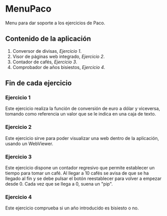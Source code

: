 # MenuPaco
Menu para dar soporte a los ejercicios de Paco.

## Contenido de la aplicación

1. Conversor de divisas, *Ejercicio 1*.
2. Visor de páginas web integrado, *Ejercicio 2*.
3. Contador de cafés, *Ejercicio 3*.
4. Comprobador de años bisiestos, *Ejercicio 4*.

## Fin de cada ejercicio

### Ejercicio 1

Este ejercicio realiza la función de conversión de euro a dólar y viceversa, tomando como referencia un valor que se le indica en una caja de texto.

### Ejercicio 2

Este ejercicio sirve para poder visualizar una web dentro de la aplicación, usando un WebViewer.

### Ejercicio 3

Este ejercicio dispone un contador regresivo que permite establecer un tiempo para tomar un café. Al llegar a 10 cafés se avisa de que se ha llegado al fin y se debe pulsar el botón reestablecer para volver a empezar desde 0. Cada vez que se llega a 0, suena un "pip".

### Ejercicio 4

Este ejercicio comprueba si un año introducido es bisiesto o no.

